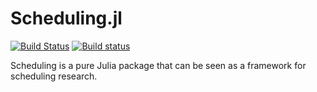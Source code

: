 # Scheduling.jl

[![Build Status](https://travis-ci.com/bprzybylski/Scheduling.jl.svg?token=gFe3pwbJStQNzQKPFygs&branch=master)](https://travis-ci.com/bprzybylski/Scheduling.jl)
[![Build status](https://ci.appveyor.com/api/projects/status/adei73o13k6wh93j?svg=true)](https://ci.appveyor.com/project/bprzybylski/scheduling-jl)

Scheduling is a pure Julia package that can be seen as a framework for scheduling research.
